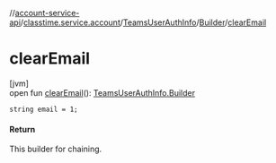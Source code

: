 //[account-service-api](../../../../index.md)/[classtime.service.account](../../index.md)/[TeamsUserAuthInfo](../index.md)/[Builder](index.md)/[clearEmail](clear-email.md)

# clearEmail

[jvm]\
open fun [clearEmail](clear-email.md)(): [TeamsUserAuthInfo.Builder](index.md)

`string email = 1;`

#### Return

This builder for chaining.
